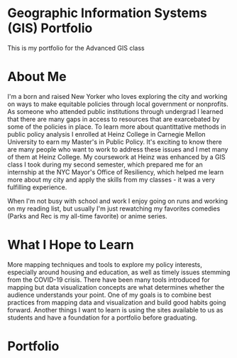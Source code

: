 # Geographic Information Systems (GIS) Portfolio
This is my portfolio for the Advanced GIS class

# About Me

I'm a born and raised New Yorker who loves exploring the city and working on ways to make equitable policies through local government or nonprofits. As someone who attended public institutions through undergrad I learned that there are many gaps in access to resources that are exarcebated by some of the policies in place. To learn more about quantittative methods in public policy analysis I enrolled at Heinz College in Carnegie Mellon University to earn my Master's in Public Policy. It's exciting to know there are many people who want to work to address these issues and I met many of them at Heinz College. My coursework at Heinz was enhanced by a GIS class I took during my second semester, which prepared me for an internship at the NYC Mayor's Office of Resiliency, which helped me learn more about my city and apply the skills from my classes - it was a very fulfilling experience. 

When I'm not busy with school and work I enjoy going on runs and working on my reading list, but usually I'm just rewatching my favorites comedies (Parks and Rec is my all-time favorite) or anime series. 

# What I Hope to Learn

More mapping techniques and tools to explore my policy interests, especially around housing and education, as well as timely issues stemming from the COVID-19 crisis. There have been many tools introduced for mapping but data visualization concepts are what determines whether the audience understands your point. One of my goals is to combine best practices from mapping data and visualization and build good habits going forward. Another things I want to learn is using the sites available to us as students and have a foundation for a portfolio before graduating.

# Portfolio
